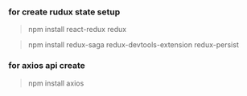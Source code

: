 ### for create rudux state setup

>npm install react-redux redux

>npm install redux-saga redux-devtools-extension redux-persist


### for axios api create

>npm install axios

